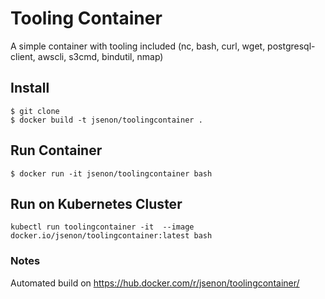 # Tooling Container


A simple container with tooling included (nc, bash, curl, wget, postgresql-client, awscli, s3cmd, bindutil, nmap)

## Install
```
$ git clone
$ docker build -t jsenon/toolingcontainer .
```

## Run Container

```
$ docker run -it jsenon/toolingcontainer bash
```

## Run on Kubernetes Cluster

```
kubectl run toolingcontainer -it  --image docker.io/jsenon/toolingcontainer:latest bash
```


### Notes

Automated build on https://hub.docker.com/r/jsenon/toolingcontainer/
